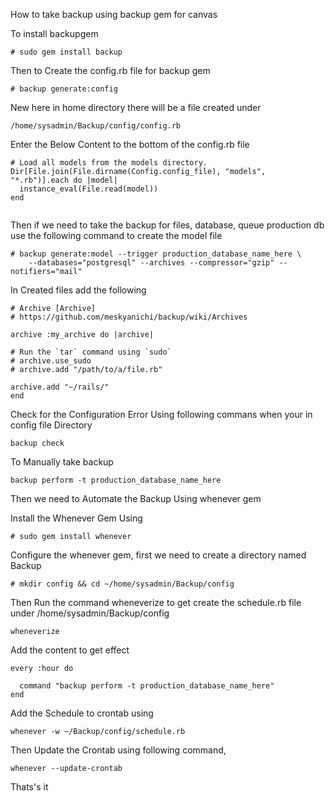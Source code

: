 How to take backup using backup gem for canvas

To install backupgem

```
# sudo gem install backup
```

Then to Create the config.rb file for backup gem

```
# backup generate:config

```

New here in home directory there will be a file created under 

```
/home/sysadmin/Backup/config/config.rb
```

Enter the Below Content to the bottom of the config.rb file

```
# Load all models from the models directory.
Dir[File.join(File.dirname(Config.config_file), "models", "*.rb")].each do |model|
  instance_eval(File.read(model))
end
       
```

Then if we need to take the backup for files, database, queue production db 
use the following command to create the model file

```
# backup generate:model --trigger production_database_name_here \
    --databases="postgresql" --archives --compressor="gzip" --notifiers="mail"
```

In Created files add the following 


```
# Archive [Archive]
# https://github.com/meskyanichi/backup/wiki/Archives

archive :my_archive do |archive|

# Run the `tar` command using `sudo`
# archive.use_sudo
# archive.add "/path/to/a/file.rb"

archive.add "~/rails/"
end
```

Check for the Configuration Error Using following commans when your in config file Directory

```
backup check
```

To Manually take backup


```
backup perform -t production_database_name_here
```

Then we need to Automate the Backup Using whenever gem

Install the Whenever Gem Using


```
# sudo gem install whenever
```

Configure the whenever gem,
first we need to create a directory named Backup


```
# mkdir config && cd ~/home/sysadmin/Backup/config
```

Then Run the command wheneverize to get create the schedule.rb file under /home/sysadmin/Backup/config


```
wheneverize
```

Add the content to get effect 

```
every :hour do

  command "backup perform -t production_database_name_here"
end
```

Add the Schedule to crontab using


```
whenever -w ~/Backup/config/schedule.rb
```


Then Update the Crontab using following command,

```
whenever --update-crontab

````

Thats's it